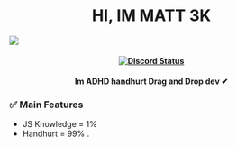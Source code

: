 <h1 align="center">
	HI, IM MATT 3K
</h1>

<img src="https://d39-a.sdn.cz/d_39/c_img_QJ_b/tf6CD.jpeg?fl=cro,0,88,1250,703%7Cres,1200,,1%7Cwebp,75">

<h4 align="center">
	<a href="https://discord.gg/Ckt3uYP" title=""><img alt="Discord Status" src="https://discordapp.com/api/guilds/715309189458821160/widget.png"></a>
</h4>

<h4 align="center">
Im ADHD handhurt Drag and Drop dev ✔
</h5>

### ✅ Main Features
- JS Knowledge = 1%
- Handhurt = 99%
.
